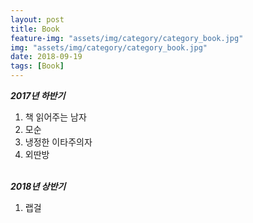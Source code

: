 ```yaml
---
layout: post
title: Book
feature-img: "assets/img/category/category_book.jpg"
img: "assets/img/category/category_book.jpg"
date: 2018-09-19
tags: [Book]
---
```


***2017년 하반기***

1. 책 읽어주는 남자
2. 모순
3. 냉정한 이타주의자
4. 외딴방
<br><br>

***2018년 상반기***

1. 랩걸
<br><br>